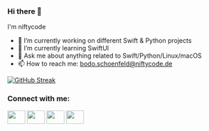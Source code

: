 ### Hi there 👋
I'm niftycode

- 🔭 I’m currently working on different Swift & Python projects
- 🌱 I’m currently learning SwiftUI
- 💬 Ask me about anything related to Swift/Python/Linux/macOS
- 📫 How to reach me: bodo.schoenfeld@niftycode.de

[![GitHub Streak](http://github-readme-streak-stats.herokuapp.com?user=niftycode&theme=vue)](https://git.io/streak-stats)

<h3 align="left">Connect with me:</h3>
<p align="left">
<a href="https://twitter.com/xernblog" target="blank"><img align="center" src="https://cdn.jsdelivr.net/npm/simple-icons@3.0.1/icons/twitter.svg" alt="" height="30" width="40" /></a>
<a href="https://de.linkedin.com/in/bodo-schönfeld" target="blank"><img align="center" src="https://cdn.jsdelivr.net/npm/simple-icons@3.0.1/icons/linkedin.svg" alt="" height="30" width="40" /></a>
<a href="https://www.instagram.com/navertoc/" target="blank"><img align="center" src="https://cdn.jsdelivr.net/npm/simple-icons@3.0.1/icons/instagram.svg" alt="" height="30" width="40" /></a>
<a href="https://www.youtube.com/channel/UC7_tf49nKbQydDJDShQcH7w" target="blank"><img align="center" src="https://cdn.jsdelivr.net/npm/simple-icons@3.0.1/icons/youtube.svg" alt="" height="30" width="40" /></a>
</p>
